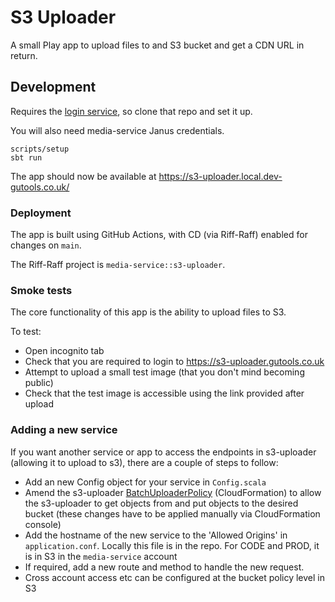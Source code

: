 # S3 Uploader

A small Play app to upload files to and S3 bucket and get a CDN URL in return.

## Development

Requires the [login service](https://github.com/guardian/login.gutools), so clone that repo and set it up.

You will also need media-service Janus credentials.

```
scripts/setup
sbt run
``` 

The app should now be available at https://s3-uploader.local.dev-gutools.co.uk/

### Deployment
The app is built using GitHub Actions, with CD (via Riff-Raff) enabled for changes on `main`.

The Riff-Raff project is `media-service::s3-uploader`.

### Smoke tests

The core functionality of this app is the ability to upload files to S3.

To test:
- Open incognito tab
- Check that you are required to login to https://s3-uploader.gutools.co.uk
- Attempt to upload a small test image (that you don't mind becoming public)
- Check that the test image is accessible using the link provided after upload

### Adding a new service
If you want another service or app to access the endpoints in s3-uploader (allowing it to upload to s3), there are a 
couple of steps to follow:
* Add an new Config object for your service in `Config.scala`
* Amend the s3-uploader [BatchUploaderPolicy](https://github.com/guardian/editorial-tools-platform/blob/master/cloudformation/media-service%20account/s3-uploader.yaml#L75) (CloudFormation) to allow the s3-uploader to get objects from and put objects to the desired bucket (these changes have to be applied manually via CloudFormation console)
* Add the hostname of the new service to the 'Allowed Origins' in `application.conf`. Locally this file is in the repo.
For CODE and PROD, it is in S3 in the `media-service` account
* If required, add a new route and method to handle the new request.
* Cross account access etc can be configured at the bucket policy level in S3
  
